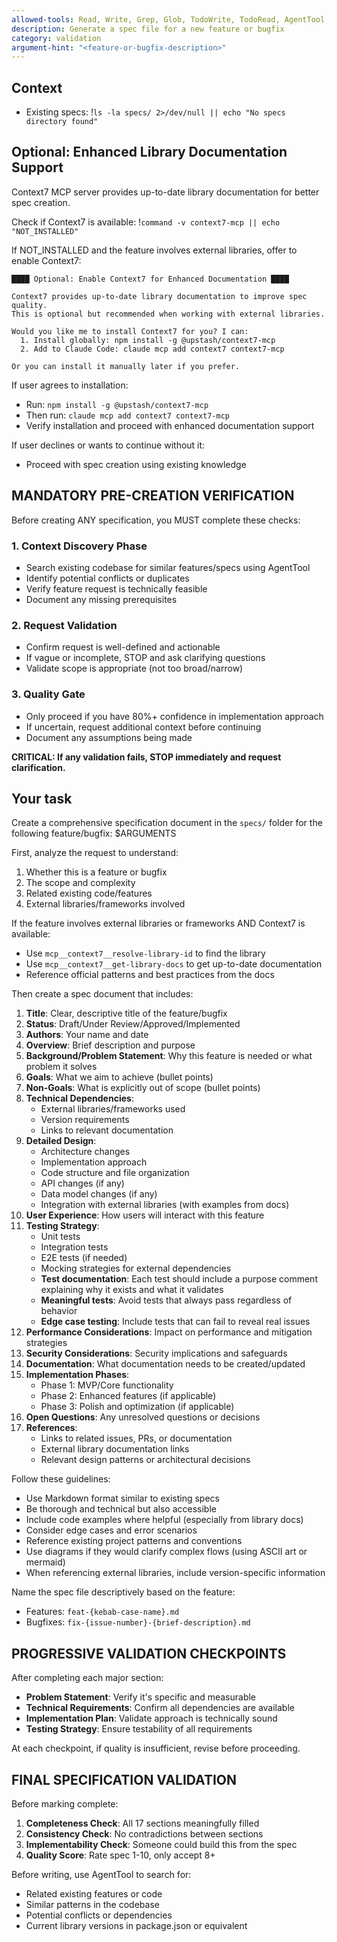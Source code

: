 ```yaml
---
allowed-tools: Read, Write, Grep, Glob, TodoWrite, TodoRead, AgentTool, mcp__context7__resolve-library-id, mcp__context7__get-library-docs
description: Generate a spec file for a new feature or bugfix
category: validation
argument-hint: "<feature-or-bugfix-description>"
---
```


## Context
- Existing specs: !`ls -la specs/ 2>/dev/null || echo "No specs directory found"`

## Optional: Enhanced Library Documentation Support

Context7 MCP server provides up-to-date library documentation for better spec creation.

Check if Context7 is available: !`command -v context7-mcp || echo "NOT_INSTALLED"`

If NOT_INSTALLED and the feature involves external libraries, offer to enable Context7:
```
████ Optional: Enable Context7 for Enhanced Documentation ████

Context7 provides up-to-date library documentation to improve spec quality.
This is optional but recommended when working with external libraries.

Would you like me to install Context7 for you? I can:
  1. Install globally: npm install -g @upstash/context7-mcp
  2. Add to Claude Code: claude mcp add context7 context7-mcp

Or you can install it manually later if you prefer.
```

If user agrees to installation:
- Run: `npm install -g @upstash/context7-mcp`
- Then run: `claude mcp add context7 context7-mcp`
- Verify installation and proceed with enhanced documentation support

If user declines or wants to continue without it:
- Proceed with spec creation using existing knowledge

## MANDATORY PRE-CREATION VERIFICATION

Before creating ANY specification, you MUST complete these checks:

### 1. Context Discovery Phase
- Search existing codebase for similar features/specs using AgentTool
- Identify potential conflicts or duplicates
- Verify feature request is technically feasible
- Document any missing prerequisites

### 2. Request Validation
- Confirm request is well-defined and actionable
- If vague or incomplete, STOP and ask clarifying questions
- Validate scope is appropriate (not too broad/narrow)

### 3. Quality Gate
- Only proceed if you have 80%+ confidence in implementation approach
- If uncertain, request additional context before continuing
- Document any assumptions being made

**CRITICAL: If any validation fails, STOP immediately and request clarification.**

## Your task

Create a comprehensive specification document in the `specs/` folder for the following feature/bugfix: $ARGUMENTS

First, analyze the request to understand:
1. Whether this is a feature or bugfix
2. The scope and complexity
3. Related existing code/features
4. External libraries/frameworks involved

If the feature involves external libraries or frameworks AND Context7 is available:
- Use `mcp__context7__resolve-library-id` to find the library
- Use `mcp__context7__get-library-docs` to get up-to-date documentation
- Reference official patterns and best practices from the docs

Then create a spec document that includes:

1. **Title**: Clear, descriptive title of the feature/bugfix
2. **Status**: Draft/Under Review/Approved/Implemented
3. **Authors**: Your name and date
4. **Overview**: Brief description and purpose
5. **Background/Problem Statement**: Why this feature is needed or what problem it solves
6. **Goals**: What we aim to achieve (bullet points)
7. **Non-Goals**: What is explicitly out of scope (bullet points)
8. **Technical Dependencies**:
    - External libraries/frameworks used
    - Version requirements
    - Links to relevant documentation
9. **Detailed Design**:
    - Architecture changes
    - Implementation approach
    - Code structure and file organization
    - API changes (if any)
    - Data model changes (if any)
    - Integration with external libraries (with examples from docs)
10. **User Experience**: How users will interact with this feature
11. **Testing Strategy**:
    - Unit tests
    - Integration tests
    - E2E tests (if needed)
    - Mocking strategies for external dependencies
    - **Test documentation**: Each test should include a purpose comment explaining why it exists and what it validates
    - **Meaningful tests**: Avoid tests that always pass regardless of behavior
    - **Edge case testing**: Include tests that can fail to reveal real issues
12. **Performance Considerations**: Impact on performance and mitigation strategies
13. **Security Considerations**: Security implications and safeguards
14. **Documentation**: What documentation needs to be created/updated
15. **Implementation Phases**:
    - Phase 1: MVP/Core functionality
    - Phase 2: Enhanced features (if applicable)
    - Phase 3: Polish and optimization (if applicable)
16. **Open Questions**: Any unresolved questions or decisions
17. **References**:
    - Links to related issues, PRs, or documentation
    - External library documentation links
    - Relevant design patterns or architectural decisions

Follow these guidelines:
- Use Markdown format similar to existing specs
- Be thorough and technical but also accessible
- Include code examples where helpful (especially from library docs)
- Consider edge cases and error scenarios
- Reference existing project patterns and conventions
- Use diagrams if they would clarify complex flows (using ASCII art or mermaid)
- When referencing external libraries, include version-specific information

Name the spec file descriptively based on the feature:
- Features: `feat-{kebab-case-name}.md`
- Bugfixes: `fix-{issue-number}-{brief-description}.md`

## PROGRESSIVE VALIDATION CHECKPOINTS

After completing each major section:

- **Problem Statement**: Verify it's specific and measurable
- **Technical Requirements**: Confirm all dependencies are available
- **Implementation Plan**: Validate approach is technically sound
- **Testing Strategy**: Ensure testability of all requirements

At each checkpoint, if quality is insufficient, revise before proceeding.

## FINAL SPECIFICATION VALIDATION

Before marking complete:
1. **Completeness Check**: All 17 sections meaningfully filled
2. **Consistency Check**: No contradictions between sections  
3. **Implementability Check**: Someone could build this from the spec
4. **Quality Score**: Rate spec 1-10, only accept 8+

Before writing, use AgentTool to search for:
- Related existing features or code
- Similar patterns in the codebase
- Potential conflicts or dependencies
- Current library versions in package.json or equivalent